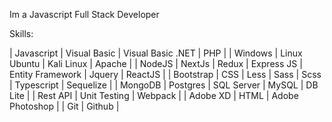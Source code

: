 Im a Javascript Full Stack Developer

Skills:

| Javascript | Visual Basic | Visual Basic .NET | PHP |
| Windows | Linux Ubuntu | Kali Linux | Apache |
| NodeJS | NextJs | Redux | Express JS | Entity Framework | Jquery | ReactJS |
| Bootstrap | CSS | Less | Sass | Scss | Typescript | Sequelize |
| MongoDB | Postgres | SQL Server | MySQL | DB Lite |
| Rest API | Unit Testing | Webpack |
| Adobe XD | HTML | Adobe Photoshop |
| Git | Github |
